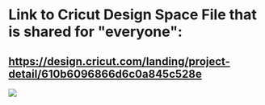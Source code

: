# Link to Cricut Design Space File that is shared for "everyone":

## https://design.cricut.com/landing/project-detail/610b6096866d6c0a845c528e

<img src="https://raw.githubusercontent.com/GadgetAngel/Cricut_Voron_Logos/main/images/Cricut_Voron2.4Logo_BackPanel_3Layers.png?raw=true" />
